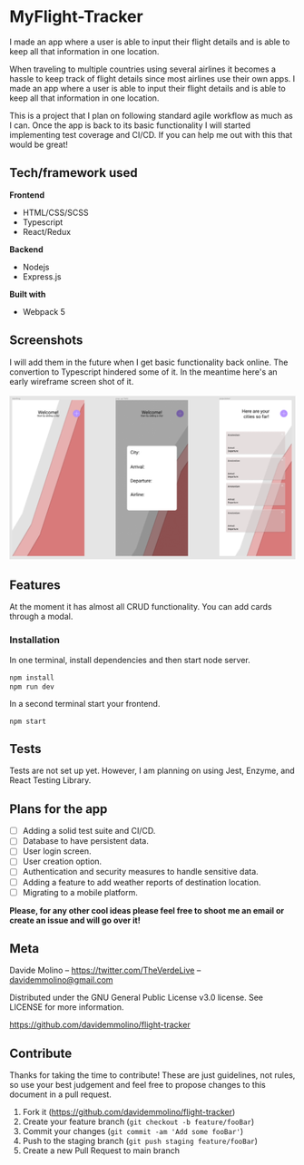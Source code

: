 # MyFlight-Tracker
I made an app where a user is able to input their flight details and is able to keep all that information in one location. 

When traveling to multiple countries using several airlines it becomes a hassle to keep track of flight details since most airlines use their own apps.
I made an app where a user is able to input their flight details and is able to keep all that information in one location. 

This is a project that I plan on following standard agile workflow as much as I can. Once the app is back to its basic functionality I will started implementing test coverage and CI/CD. If you can help me out with this that would be great! 

## Tech/framework used

**Frontend**

- HTML/CSS/SCSS
- Typescript
- React/Redux

**Backend**

- Nodejs
- Express.js

**Built with**
- Webpack 5


## Screenshots

I will add them in the future when I get basic functionality back online. The convertion to Typescript hindered some of it. In the meantime here's an early wireframe screen shot of it. 
<br>
<br>
![Flight-tracker early stage wireframe](./props/images/wireframe_early_stage.png)

## Features 

At the moment it has almost all CRUD functionality.
You can add cards through a modal.

### Installation

In one terminal, install dependencies and then start node server.

```
npm install
npm run dev
```

In a second terminal start your frontend.

```
npm start
```

## Tests

Tests are not set up yet. However, I am planning on using Jest, Enzyme, and React Testing Library.

## Plans for the app

- [ ] Adding a solid test suite and CI/CD.
- [ ] Database to have persistent data.
- [ ] User login screen.
- [ ] User creation option.
- [ ] Authentication and security measures to handle sensitive data.
- [ ] Adding a feature to add weather reports of destination location.
- [ ] Migrating to a mobile platform.

**Please, for any other cool ideas please feel free to shoot me an email or create an issue and will go over it!**

## Meta 

Davide Molino – https://twitter.com/TheVerdeLive – davidemmolino@gmail.com

Distributed under the GNU General Public License v3.0 license. See LICENSE for more information.

https://github.com/davidemmolino/flight-tracker


## Contribute

Thanks for taking the time to contribute!
These are just guidelines, not rules, so use your best judgement and feel free to propose changes to this document in a pull request.

1. Fork it (https://github.com/davidemmolino/flight-tracker)
2. Create your feature branch (`git checkout -b feature/fooBar`)
3. Commit your changes (`git commit -am 'Add some fooBar'`)
4. Push to the staging branch (`git push staging feature/fooBar`)
5. Create a new Pull Request to main branch


